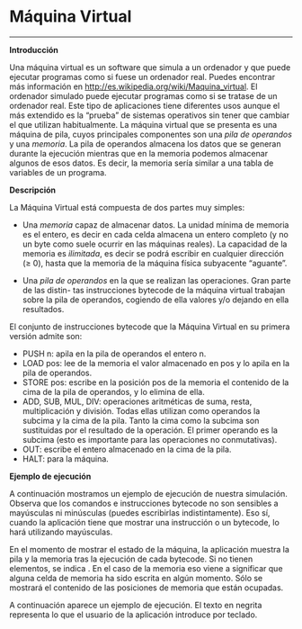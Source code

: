 <!--Creado por Jonathan Carrero -->

**Máquina Virtual**
==============
----------

**Introducción**

Una máquina virtual es un software que simula a un ordenador y que puede ejecutar programas como si fuese un ordenador real. Puedes encontrar más información en http://es.wikipedia.org/wiki/Maquina_virtual. El ordenador simulado puede ejecutar programas como si se tratase de un ordenador real. Este tipo de aplicaciones tiene diferentes usos aunque el más extendido es la “prueba” de sistemas operativos sin tener que cambiar el que utilizan habitualmente. La máquina virtual que se presenta es una máquina de pila, cuyos principales componentes son una *pila de operandos* y una *memoria*. La pila de operandos almacena los datos que se generan durante la ejecución mientras que en la memoria podemos almacenar algunos de esos datos. Es decir, la memoria sería similar a una tabla de variables de un programa.

**Descripción**

La Máquina Virtual está compuesta de dos partes muy simples:

- Una *memoria* capaz de almacenar datos. La unidad mínima de memoria es el entero, es decir en cada celda almacena un entero completo (y no un byte como suele ocurrir en las máquinas reales). La capacidad de la memoria es *ilimitada*, es decir se podrá  escribir en cualquier dirección (≥ 0), hasta que la memoria de la máquina física subyacente “aguante”.

- Una *pila de operandos* en la que se realizan las operaciones. Gran parte de las distin- tas instrucciones bytecode de la máquina virtual trabajan sobre la pila de operandos, cogiendo de ella valores y/o dejando en ella resultados.

El conjunto de instrucciones bytecode que la Máquina Virtual en su primera versión admite son:

- PUSH n: apila en la pila de operandos el entero n.
- LOAD pos: lee de la memoria el valor almacenado en pos y lo apila en la pila de operandos.
- STORE pos: escribe en la posición pos de la memoria el contenido de la cima de la pila de operandos, y lo elimina de ella. 
- ADD, SUB, MUL, DIV: operaciones aritméticas de suma, resta, multiplicación y división. Todas ellas utilizan como operandos la subcima y la cima de la pila. Tanto la cima como la subcima son sustituidas por el resultado de la operación. El primer operando es la subcima (esto es importante para las operaciones no conmutativas).
- OUT: escribe el entero almacenado en la cima de la pila.
- HALT: para la máquina.

**Ejemplo de ejecución**

A continuación mostramos un ejemplo de ejecución de nuestra simulación. Observa que los comandos e instrucciones bytecode no son sensibles a mayúsculas ni minúsculas (puedes escribirlas indistintamente). Eso sí, cuando la aplicación tiene que mostrar una instrucción o un bytecode, lo hará utilizando mayúsculas.

En el momento de mostrar el estado de la máquina, la aplicación muestra la pila y la memoria tras la ejecución de cada bytecode. Si no tienen elementos, se indica <vacia>. En el caso de la memoria eso viene a significar que alguna celda de memoria ha sido escrita en algún momento. Sólo se mostrará el contenido de las posiciones de memoria que están ocupadas.

A continuación aparece un ejemplo de ejecución. El texto en negrita representa lo que el usuario de la aplicación introduce por teclado.



